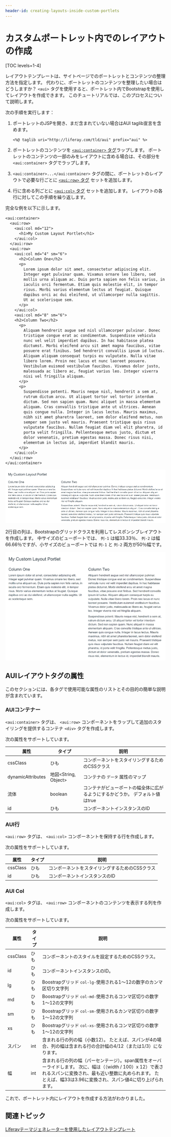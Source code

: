 ```yaml
---
header-id: creating-layouts-inside-custom-portlets
---
```


# カスタムポートレット内でのレイアウトの作成

[TOC levels=1-4]

レイアウトテンプレートは、サイトページでのポートレットとコンテンツの整理方法を指定します。 代わりに、ポートレットのコンテンツを整理したい場合はどうしますか？ `<aui>` タグを使用すると、ポートレット内でBootstrapを使用してレイアウトを作成できます。 このチュートリアルでは、このプロセスについて説明します。

次の手順を実行します：

1.  ポートレットのJSPを開き、まだ含まれていない場合はAUI taglib宣言を含めます。
   
        <%@ taglib uri="http://liferay.com/tld/aui" prefix="aui" %>

2.  ポートレットのコンテンツを [`<aui:container>` タグ](#aui-container)ラップします。 ポートレットのコンテンツの一部のみをレイアウトに含める場合は、その部分を `<aui:container>` タグでラップします。

3.  `<aui:container>...</aui:container>` タグの間に、ポートレットのレイアウトで必要な行ごとに [`<aui:row>` タグ](#aui-row) セットを追加します。

4.  行に含める列ごとに [`<aui:col>` タグ](#aui-col) セットを追加します。 レイアウトの各行に対してこの手順を繰り返します。

完全な例を以下に示します。

    <aui:container>
      <aui:row>
        <aui:col md="12">
          <h1>My Custom Layout Portlet</h1>
        </aui:col>
      </aui:row>
      <aui:row>
        <aui:col md="4" sm="6">
          <h2>Column One</h2>
          <p>
            Lorem ipsum dolor sit amet, consectetur adipiscing elit. 
            Integer eget pulvinar quam. Vivamus ornare leo libero, sed 
            mollis urna aliquam ac. Duis porta sapien non felis varius, in 
            iaculis orci fermentum. Etiam quis molestie elit, in tempor 
            risus. Morbi varius elementum lectus at feugiat. Quisque 
            dapibus orci ac dui eleifend, ut ullamcorper nulla sagittis. 
            Ut ac scelerisque sem.
          </p>
        </aui:col>
        <aui:col md="8" sm="6">
        <h2>Column Two</h2>
          <p>
            Aliquam hendrerit augue sed nisl ullamcorper pulvinar. Donec 
            tristique congue erat ac condimentum. Suspendisse vehicula 
            nunc vel velit imperdiet dapibus. In hac habitasse platea 
            dictumst. Morbi eleifend arcu sit amet magna faucibus, vitae 
            posuere erat finibus. Sed hendrerit convallis ipsum id luctus. 
            Aliquam aliquam consequat turpis eu vulputate. Nulla vitae 
            libero lorem. Proin nec lacus et nunc laoreet posuere. 
            Vestibulum euismod vestibulum faucibus. Vivamus dolor justo, 
            malesuada ac libero ac, feugiat varius leo. Integer viverra 
            nisi vel fringilla aliquam.
          </p>
          <p>
            Suspendisse potenti. Mauris neque nisl, hendrerit a sem at, 
            rutrum dictum arcu. Ut aliquet tortor vel tortor interdum 
            dictum. Sed non sapien quam. Nunc aliquet in massa elementum 
            aliquam. Cras convallis tristique ante ut ultrices. Aenean 
            quis congue nulla. Integer in lacus lectus. Mauris maximus, 
            nibh sit amet pharetra laoreet, sem dolor eleifend metus, non 
            semper sem justo vel mauris. Praesent tristique quis risus 
            vulputate faucibus. Nullam feugiat diam vel elit pharetra, id 
            porta velit fringilla. Pellentesque metus justo, dictum et 
            dolor venenatis, pretium egestas massa. Donec risus nisi, 
            elementum in lectus id, imperdiet blandit mauris.
          </p>
        </aui:col>
      </aui:row>
    </aui:container>

![図1：ポートレットのカスタムレイアウトを使用すると、ユーザーを念頭に置いてポートレットのコンテンツを整理できます。](../../images/portlets-layout.png)

2行目の列は、Bootstrapのグリッドクラスを利用してレスポンシブレイアウトを作成します。 中サイズのビューポートでは、 `列-1` は幅33.33％、 `列-2` は幅66.66％ですが、小サイズのビューポートでは `列-1` と `列-2` 両方が50％幅です。

![図2：Bootstrapのグリッドクラスを利用して、カスタムポートレット内にレスポンシブレイアウトを作成できます。](../../images/portlets-layout-responsive.png)

## AUIレイアウトタグの属性

このセクションには、各タグで使用可能な属性のリストとその目的の簡単な説明が含まれています。

### AUIコンテナー

`<aui:container>` タグは、 `<aui:row>` コンポーネントをラップして追加のスタイリングを提供するコンテナ `<div>` タグを作成します。

次の属性をサポートしています。

| 属性                | タイプ                    | 説明                                        |
| ----------------- | ---------------------- | ----------------------------------------- |
| cssClass          | ひも                     | コンポーネントをスタイリングするためのCSSクラス                 |
| dynamicAttributes | 地図\<String, Object\> | コンテナの `データ` 属性のマップ                        |
| 流体                | boolean                | コンテナがビューポートの幅全体に広がるようにするかどうか。 デフォルト値はtrue |
| id                | ひも                     | コンポーネントインスタンスのID                          |

### AUI行

`<aui:row>` タグは、 `<aui:col>` コンポーネントを保持する行を作成します。

次の属性をサポートしています。

| 属性       | タイプ | 説明                        |
| -------- | --- | ------------------------- |
| cssClass | ひも  | コンポーネントをスタイリングするためのCSSクラス |
| id       | ひも  | コンポーネントインスタンスのID          |

### AUI Col

`<aui:col>` タグは、 `<aui:row>` コンポーネントのコンテンツを表示する列を作成します。

次の属性をサポートしています。

| 属性       | タイプ | 説明                                                                                                                            |
| -------- | --- | ----------------------------------------------------------------------------------------------------------------------------- |
| cssClass | ひも  | コンポーネントのスタイルを設定するためのCSSクラス。                                                                                                   |
| id       | ひも  | コンポーネントインスタンスのID。                                                                                                             |
| lg       | ひも  | Boostrapグリッド `col-lg-`使用される1〜12の数字のカンマ区切り文字列                                                                                  |
| md       | ひも  | Boostrapグリッド `col-md-`使用されるコンマ区切りの数字1〜12の文字列                                                                                  |
| sm       | ひも  | Boostrapグリッド `col-sm-`使用されるカンマ区切りの数字1〜12の文字列                                                                                  |
| xs       | ひも  | Boostrapグリッド `col-xs-`使用されるコンマ区切りの数字1〜12の文字列                                                                                  |
| スパン      | int | 含まれる行の列の幅（小数12）。 たとえば、スパンが4の場合、列の幅は含まれる行の合計幅の4/12（または1/3）になります。                                                               |
| 幅        | int | 含まれる行の列の幅（パーセンテージ）。span属性をオーバーライドします。 次に、幅は（（width / 100）x 12）で表されるスパンに変換され、最も近い整数に丸められます。 たとえば、幅33は3.96に変換され、スパン値4に切り上げられます。 |

これで、ポートレット内にレイアウトを作成する方法がわかりました。

## 関連トピック

[Liferayテーマジェネレーターを使用したレイアウトテンプレート](/docs/7-1/tutorials/-/knowledge_base/t/creating-layout-templates-with-the-themes-generator)
